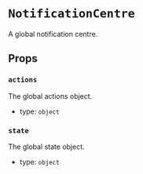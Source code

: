 `NotificationCentre`
====================

A global notification centre.

Props
-----

### `actions`

The global actions object.

- type: `object`


### `state`

The global state object.

- type: `object`


